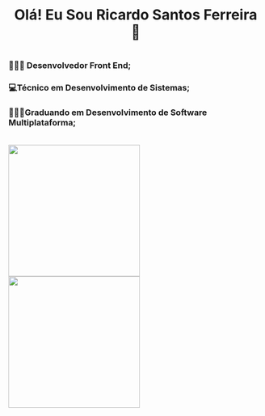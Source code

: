 <h1 align=center>Olá! Eu Sou Ricardo Santos Ferreira 👋<h1/>

### 👩🏽‍💻 Desenvolvedor Front End; 
### 💻Técnico em Desenvolvimento de Sistemas; 
### 👨🏽‍🎓Graduando em Desenvolvimento de Software Multiplataforma;

<br>

<div>

   <img height="260em" src="https://github-readme-stats.vercel.app/api/top-langs/?username=RickAe&show_icons&theme=dracula">
   <img height="260em" src="https://github-readme-stats.vercel.app/api?username=RickAE&show_icons=true&theme=dracula">
   
</div>
